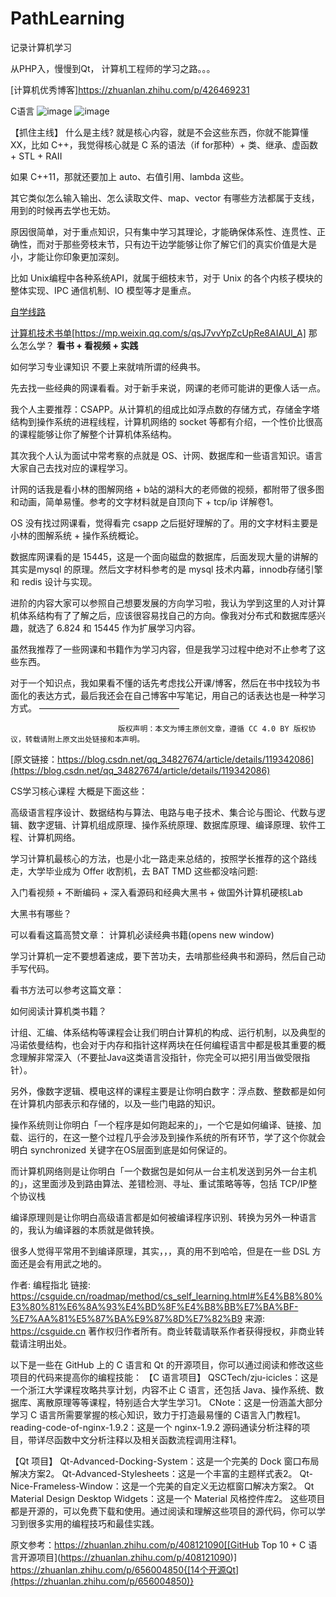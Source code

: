 # PathLearning
记录计算机学习

从PHP入，慢慢到Qt，
计算机工程师的学习之路。。。

[计算机优秀博客]https://zhuanlan.zhihu.com/p/426469231

C语言
![image](https://github.com/anthonylight/PathLearning/assets/20833184/21c5ed59-de5d-4633-b852-f8327765fc13)
![image](https://github.com/anthonylight/PathLearning/assets/20833184/1052da74-fe34-44ed-b06f-c1da3ae39bfc)

【抓住主线】
什么是主线?
就是核心内容，就是不会这些东西，你就不能算懂XX，比如 C++，我觉得核心就是 C 系的语法（if for那种）+ 类、继承、虚函数 + STL + RAII

如果 C++11，那就还要加上 auto、右值引用、lambda 这些。

其它类似怎么输入输出、怎么读取文件、map、vector 有哪些方法都属于支线，用到的时候再去学也无妨。

原因很简单，对于重点知识，只有集中学习其理论，才能确保体系性、连贯性、正确性，而对于那些旁枝末节，只有边干边学能够让你了解它们的真实价值是大是小，才能让你印象更加深刻。

比如 Unix编程中各种系统API，就属于细枝末节，对于 Unix 的各个内核子模块的整体实现、IPC 通信机制、IO 模型等才是重点。


[自学线路](https://csguide.cn/roadmap/method/cs_self_learning.html)

[计算机技术书单](https://mp.weixin.qq.com/s/qsJ7vvYpZcUpRe8AIAUl_A)[https://mp.weixin.qq.com/s/qsJ7vvYpZcUpRe8AIAUl_A]
那么怎么学？
**看书 + 看视频 + 实践**

如何学习专业课知识
不要上来就啃所谓的经典书。

先去找一些经典的网课看看。对于新手来说，网课的老师可能讲的更像人话一点。

我个人主要推荐：CSAPP。从计算机的组成比如浮点数的存储方式，存储金字塔结构到操作系统的进程线程，计算机网络的 socket 等都有介绍，一个性价比很高的课程能够让你了解整个计算机体系结构。

其次我个人认为面试中常考察的点就是 OS、计网、数据库和一些语言知识。语言大家自己去找对应的课程学习。

计网的话我是看小林的图解网络 + b站的湖科大的老师做的视频，都附带了很多图和动画，简单易懂。参考的文字材料就是自顶向下 + tcp/ip 详解卷1。

OS 没有找过网课看，觉得看完 csapp 之后挺好理解的了。用的文字材料主要是小林的图解系统 + 操作系统概论。

数据库网课看的是 15445，这是一个面向磁盘的数据库，后面发现大量的讲解的其实是mysql 的原理。然后文字材料参考的是 mysql 技术内幕，innodb存储引擎和 redis 设计与实现。

进阶的内容大家可以参照自己想要发展的方向学习啦，我认为学到这里的人对计算机体系结构有了了解之后，应该很容易找自己的方向。像我对分布式和数据库感兴趣，就选了 6.824 和 15445 作为扩展学习内容。

虽然我推荐了一些网课和书籍作为学习内容，但是我学习过程中绝对不止参考了这些东西。

对于一个知识点，我如果看不懂的话先考虑找公开课/博客，然后在书中找较为书面化的表达方式，最后我还会在自己博客中写笔记，用自己的话表达也是一种学习方式。
————————————————

                            版权声明：本文为博主原创文章，遵循 CC 4.0 BY 版权协议，转载请附上原文出处链接和本声明。
                        
[原文链接：https://blog.csdn.net/qq_34827674/article/details/119342086](https://blog.csdn.net/qq_34827674/article/details/119342086)





CS学习核心课程
大概是下面这些：

高级语言程序设计、数据结构与算法、电路与电子技术、集合论与图论、代数与逻辑、数字逻辑、计算机组成原理、操作系统原理、数据库原理、编译原理、软件工程、计算机网络。

学习计算机最核心的方法，也是小北一路走来总结的，按照学长推荐的这个路线走，大学毕业成为 Offer 收割机，去 BAT TMD 这些都没啥问题:

入门看视频 + 不断编码 + 深入看源码和经典大黑书 + 做国外计算机硬核Lab

大黑书有哪些？

可以看看这篇高赞文章： 计算机必读经典书籍(opens new window)

学习计算机一定不要想着速成，要下苦功夫，去啃那些经典书和源码，然后自己动手写代码。

看书方法可以参考这篇文章：

如何阅读计算机类书籍？

计组、汇编、体系结构等课程会让我们明白计算机的构成、运行机制，以及典型的冯诺依曼结构，也会对于内存和指针这样两块在任何编程语言中都是极其重要的概念理解非常深入（不要扯Java这类语言没指针，你完全可以把引用当做受限指针）。

另外，像数字逻辑、模电这样的课程主要是让你明白数字：浮点数、整数都是如何在计算机内部表示和存储的，以及一些门电路的知识。

操作系统则让你明白「一个程序是如何跑起来的」，一个它是如何编译、链接、加载、运行的，在这一整个过程几乎会涉及到操作系统的所有环节，学了这个你就会明白 synchronized 关键字在OS层面到底是如何保证的。

而计算机网络则是让你明白「一个数据包是如何从一台主机发送到另外一台主机的」，这里面涉及到路由算法、差错检测、寻址、重试策略等等，包括 TCP/IP整个协议栈

编译原理则是让你明白高级语言都是如何被编译程序识别、转换为另外一种语言的，我认为编译器的本质就是做转换。

很多人觉得平常用不到编译原理，其实，，，真的用不到哈哈，但是在一些 DSL 方面还是会有用武之地的。

作者: 编程指北
链接: https://csguide.cn/roadmap/method/cs_self_learning.html#%E4%B8%80%E3%80%81%E6%8A%93%E4%BD%8F%E4%B8%BB%E7%BA%BF-%E7%AA%81%E5%87%BA%E9%87%8D%E7%82%B9
来源: https://csguide.cn
著作权归作者所有。商业转载请联系作者获得授权，非商业转载请注明出处。


以下是一些在 GitHub 上的 C 语言和 Qt 的开源项目，你可以通过阅读和修改这些项目的代码来提高你的编程技能：
【C 语言项目】
QSCTech/zju-icicles：这是一个浙江大学课程攻略共享计划，内容不止 C 语言，还包括 Java、操作系统、数据库、离散原理等等课程，特别适合大学生学习1。
CNote：这是一份涵盖大部分学习 C 语言所需要掌握的核心知识，致力于打造最易懂的 C语言入门教程1。
reading-code-of-nginx-1.9.2：这是一个 nginx-1.9.2 源码通读分析注释的项目，带详尽函数中文分析注释以及相关函数流程调用注释1。

【Qt 项目】
Qt-Advanced-Docking-System：这是一个完美的 Dock 窗口布局解决方案2。
Qt-Advanced-Stylesheets：这是一个丰富的主题样式表2。
Qt-Nice-Frameless-Window：这是一个完美的自定义无边框窗口解决方案2。
Qt Material Design Desktop Widgets：这是一个 Material 风格控件库2。
这些项目都是开源的，可以免费下载和使用。通过阅读和理解这些项目的源代码，你可以学习到很多实用的编程技巧和最佳实践。

原文参考：https://zhuanlan.zhihu.com/p/408121090[[GitHub Top 10 + C 语言开源项目](https://zhuanlan.zhihu.com/p/408121090)]
https://zhuanlan.zhihu.com/p/656004850{[14个开源Qt](https://zhuanlan.zhihu.com/p/656004850)}
